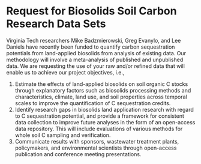 # Request for Biosolids Soil Carbon Research Data Sets

Virginia Tech researchers Mike Badzmierowski, Greg Evanylo, and Lee Daniels have recently been funded to quantify carbon sequestration potentials from land-applied biosolids from analysis of existing data. Our methodology will involve a meta-analysis of published and unpublished data. We are requesting the use of your raw and/or refined data that will enable us to achieve our project objectives, i.e., 

1.	Estimate the effects of land-applied biosolids on soil organic C stocks through explanatory factors such as biosolids processing methods and characteristics, climate, land use, and soil properties across temporal scales to improve the quantification of C sequestration credits. 
2.	Identify research gaps in biosolids land application research with regard to C sequestration potential, and provide a framework for consistent data collection to improve future analyses in the form of an open-access data repository. This will include evaluations of various methods for whole soil C sampling and verification.
3.	Communicate results with sponsors, wastewater treatment plants, policymakers, and environmental scientists through open-access publication and conference meeting presentations.
